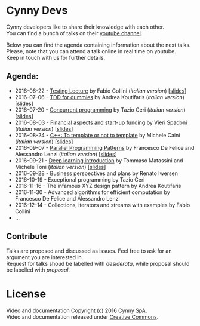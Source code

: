 # Cynny Devs

Cynny developers like to share their knowledge with each other.  
You can find a bunch of talks on their [youtube channel](https://www.youtube.com/channel/UCVIxYRbFrI0eYv6E2bxkIkw).

Below you can find the agenda containing information about the next talks.  
Please, note that you can attend a talk online in real time on youtube.  
Keep in touch with us for further details.

## Agenda:

* 2016-06-22 - [Testing Lecture](https://www.youtube.com/watch?v=BWl4r1E3CbE) by Fabio Collini (_italian version_) \[[slides](https://github.com/cynnyx/talks/raw/master/slides/20160622-testing.pdf)\]
* 2016-07-06 - [TDD for dummies](https://www.youtube.com/watch?v=cn-i6B7BGYQ) by Andrea Koutifaris (_italian version_) \[[slides](https://github.com/cynnyx/talks/raw/master/slides/20160706-TDD_for_dummies.pdf)\]
* 2016-07-20 - [Concurrent programming](https://www.youtube.com/watch?v=If4eeSkuzsA) by Tazio Ceri (_italian version_) \[[slides](https://github.com/cynnyx/talks/raw/master/slides/20160720-concurrent_programming.pdf)\]
* 2016-08-03 - [Financial aspects and start-up funding](https://www.youtube.com/watch?v=S_nYklY-EFk) by Vieri Spadoni (_italian version_) \[[slides](https://github.com/cynnyx/talks/raw/master/slides/20160803-startup_funding.pdf)\]
* 2016-08-24 - [C++: To template or not to template](https://www.youtube.com/watch?v=0G0NdjFEvWI) by Michele Caini (_italian version_) \[[slides](https://github.com/cynnyx/talks/raw/master/slides/20160824-template_metaprogramming.pdf)\]
* 2016-09-07 - [Parallel Programming Patterns](https://www.youtube.com/watch?v=uw9jGuqKDyY) by Francesco De Felice and Alessandro Lenzi (_italian version_) \[[slides](https://github.com/cynnyx/talks/raw/master/slides/20160907-parallel_programming_patterns.pdf)\]
* 2016-09-21 - [Deep learning introduction](https://www.youtube.com/watch?v=eGdo1eupKto) by Tommaso Matassini and Michele Toni (_italian version_) \[[slides](https://docs.google.com/presentation/d/1O-imWXIUSIGzFk1r1gBnK82y2zYv_c8z9ztIdx_TrXc/edit?usp=sharing)\]
* 2016-09-28 - Business perspectives and plans by Renato Iwersen
* 2016-10-19 - Exceptional programming by Tazio Ceri
* 2016-11-16 - The infamous XYZ design pattern by Andrea Koutifaris
* 2016-11-30 - Advanced algorithms for efficient computation by Francesco De Felice and Alessandro Lenzi
* 2016-12-14 - Collections, iterators and streams with examples by Fabio Collini
* ...

[//]: # "* 2016-11-02 - Seven perpendicular, red, transparent lines with blue ink by Michele Caini"

[//]: # (* 2016-10-05 - 3D graphics: an introduction by Lorenzo Linari)

## Contribute

Talks are proposed and discussed as issues. Feel free to ask for an argument you are interested in.  
Request for talks shoud be labelled with _desiderata_, while proposal should be labelled with _proposal_.

# License

Video and documentation Copyright (c) 2016 Cynny SpA.<br/>
Video and documentation released under [Creative Commons](https://github.com/cynnyx/talks/blob/master/LICENSE).
